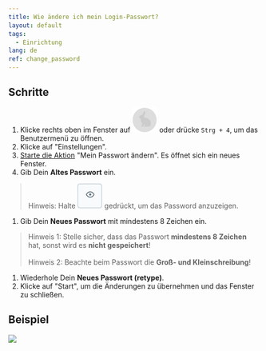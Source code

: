 ```yaml
---
title: Wie ändere ich mein Login-Passwort?
layout: default
tags:
  - Einrichtung
lang: de
ref: change_password
---
```


## Schritte

1. Klicke rechts oben im Fenster auf ![](assets/UserMenu_Rabbit_WebUI.png) oder drücke `Strg + 4`, um das Benutzermenü zu öffnen.
1. Klicke auf "Einstellungen".
1. [Starte die Aktion](AktionStarten) "Mein Passwort ändern". Es öffnet sich ein neues Fenster.
1. Gib Dein **Altes Passwort** ein.
 >Hinweis: Halte ![](assets/ShowPassword_Icon.png) gedrückt, um das Password anzuzeigen.

1. Gib Dein **Neues Passwort** mit mindestens 8 Zeichen ein.
 > Hinweis 1: Stelle sicher, dass das Passwort **mindestens 8 Zeichen** hat, sonst wird es **nicht gespeichert**!<br><br>
 > Hinweis 2: Beachte beim Passwort die **Groß- und Kleinschreibung**!

1. Wiederhole Dein **Neues Passwort (retype)**.
1. Klicke auf "Start", um die Änderungen zu übernehmen und das Fenster zu schließen.

## Beispiel
![](assets/Passwort_ändern.gif)

